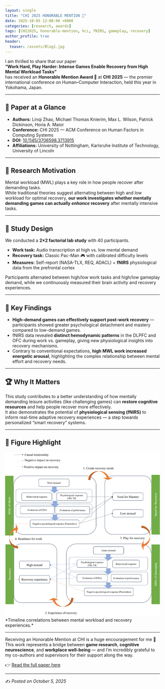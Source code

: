 ```yaml
---
layout: single
title: "CHI 2025 HONORABLE MENTION 🏅"
date: 2025-10-05 12:00:00 +0800
categories: [research, awards]
tags: [CHI2025, honorable-mention, hci, fNIRS, gameplay, recovery]
author_profile: true
header:
  teaser: /assets/Blog1.jpg
---
```


I am thrilled to share that our paper  
**“Work Hard, Play Harder: Intense Games Enable Recovery from High Mental Workload Tasks”**  
has received an **Honorable Mention Award 🏅** at **CHI 2025** — the premier international conference on Human–Computer Interaction, held this year in Yokohama, Japan.

---

## 📄 Paper at a Glance
- **Authors:** Linqi Zhao, Michael Thomas Knierim, Max L. Wilson, Patrick Dickinson, Horia A. Maior  
- **Conference:** CHI 2025 — ACM Conference on Human Factors in Computing Systems  
- **DOI:** [10.1145/3706598.3713915](https://doi.org/10.1145/3706598.3713915)  
- **Affiliations:** University of Nottingham, Karlsruhe Institute of Technology, University of Lincoln

---

## 🧠 Research Motivation
Mental workload (MWL) plays a key role in how people recover after demanding tasks.  
While traditional theories suggest alternating between high and low workload for optimal recovery, **our work investigates whether mentally demanding games can actually *enhance* recovery** after mentally intensive tasks.

---

## 🧪 Study Design
We conducted a **2×2 factorial lab study** with 40 participants.  
- **Work task:** Audio transcription at high vs. low mental demand  
- **Recovery task:** Classic Pac-Man 🎮 with calibrated difficulty levels  
- **Measures:** Self-report (NASA-TLX, REQ, ADACL) + **fNIRS** physiological data from the prefrontal cortex

Participants alternated between high/low work tasks and high/low gameplay demand, while we continuously measured their brain activity and recovery experiences.

---

## 🌟 Key Findings
- **High-demand games can effectively support post-work recovery** — participants showed greater psychological detachment and mastery compared to low-demand games.  
- fNIRS data revealed **distinct hemodynamic patterns** in the DLPFC and OFC during work vs. gameplay, giving new physiological insights into recovery mechanisms.  
- Contrary to conventional expectations, **high MWL work increased energetic arousal**, highlighting the complex relationship between mental effort and recovery needs.

---

## 🏆 Why It Matters
This study contributes to a better understanding of how mentally demanding leisure activities (like challenging games) can **restore cognitive resources** and help people recover more effectively.  
It also demonstrates the potential of **physiological sensing (fNIRS)** to inform real-time adaptive recovery experiences — a step towards personalized “smart recovery” systems.

---

## 📸 Figure Highlight
<img src="/assets/Blog1.jpg" alt="Figure 11" style="max-width:100%; height:auto; border-radius:8px;">
*Timeline correlations between mental workload and recovery experiences.*

---

Receiving an Honorable Mention at CHI is a huge encouragement for me 🌟
This work represents a bridge between **game research**, **cognitive neuroscience**, and **workplace well-being** — and I’m incredibly grateful to my co-authors and supervisors for their support along the way.

👉 [Read the full paper here](https://doi.org/10.1145/3706598.3713915)

---

✍️ _Posted on October 5, 2025_

